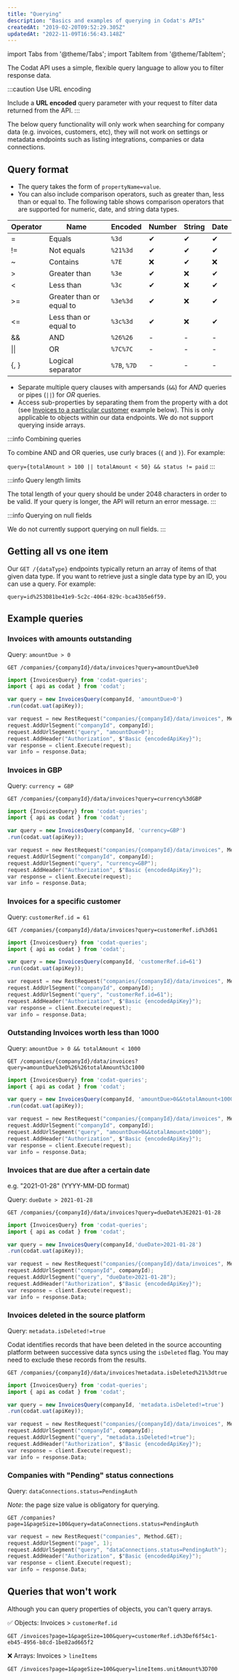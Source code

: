 ```yaml
---
title: "Querying"
description: "Basics and examples of querying in Codat's APIs"
createdAt: "2019-02-20T09:52:29.305Z"
updatedAt: "2022-11-09T16:56:43.148Z"
---
```


import Tabs from '@theme/Tabs';
import TabItem from '@theme/TabItem';

The Codat API uses a simple, flexible query language to allow you to filter response data.

:::caution Use URL encoding

Include a **URL encoded** query parameter with your request to filter data returned from the API.
:::

The below query functionality will only work when searching for company data (e.g. invoices, customers, etc), they will not work on settings or metadata endpoints such as listing integrations, companies or data connections.

## Query format

- The query takes the form of `propertyName=value`.
- You can also include comparison operators, such as greater than, less than or equal to. The following table shows comparison operators that are supported for numeric, date, and string data types.

| Operator 	| Name                     	| Encoded     | Number 	| String 	| Date 	|
|----------	|--------------------------	| :-          |--------	|--------	|------	|
| =        	| Equals                   	| `%3d`       | ✔      	| ✔      	| ✔    	|
| !=       	| Not equals               	|  `%21%3d`   | ✔      	| ✔      	| ✔    	|
| ~        	| Contains                 	| `%7E`       | ❌      | ✔      	| ❌    |
| >        	| Greater than             	| `%3e`       | ✔      	| ❌      | ✔    	|
| <        	| Less than                	| `%3c`       | ✔      	| ❌      | ✔    	|
| >=       	| Greater than or equal to 	| `%3e%3d`    | ✔      	| ❌      | ✔    	|
| <=       	| Less than or equal to    	|  `%3c%3d`   | ✔      	| ❌      | ✔    	|
| &&        | AND                       | `%26%26`    |  -      | -       | -     |
| \|\|       | OR                       |  `%7C%7C`   | -       | -       | -     |
| {, }     | Logical separator          | `%7B`, `%7D`| -       | -       | -     |

- Separate multiple query clauses with ampersands (`&&`) for _AND_ queries or pipes (`||`) for _OR_ queries.
- Access sub-properties by separating them from the property with a dot (see [Invoices to a particular customer](/using-the-api/querying#invoices-for-a-specific-customer) example below). This is only applicable to objects within our data endpoints. We do not support querying inside arrays.

:::info Combining queries

To combine AND and OR queries, use curly braces (`{` and `}`). For example:

`query={totalAmount > 100 || totalAmount < 50} && status != paid`
:::

:::info Query length limits

The total length of your query should be under 2048 characters in order to be valid. If your query is longer, the API will return an error message.
:::

:::info Querying on null fields

We do not currently support querying on null fields. 
:::

## Getting all vs one item

Our `GET /{dataType}` endpoints typically return an array of items of that given data type. If you want to retrieve just a single data type by an ID, you can use a query. For example:

`query=id%253D81be41e9-5c2c-4064-829c-bca43b5e6f59.`

## Example queries

### Invoices with amounts outstanding

Query: `amountDue > 0`

<Tabs>
<TabItem value="http" label="HTTP">

```http
GET /companies/{companyId}/data/invoices?query=amountDue%3e0
```

</TabItem>
<TabItem value="javascript" label="Javascript">

```javascript
import {InvoicesQuery} from 'codat-queries';
import { api as codat } from 'codat';

var query = new InvoicesQuery(companyId, 'amountDue>0')
.run(codat.uat(apiKey));
```
</TabItem>
<TabItem value="c" label="C#">

```c
var request = new RestRequest("companies/{companyId}/data/invoices", Method.GET);
request.AddUrlSegment("companyId", companyId);
request.AddUrlSegment("query", "amountDue>0");
request.AddHeader("Authorization", $"Basic {encodedApiKey}");
var response = client.Execute(request);
var info = response.Data;
```
</TabItem>
</Tabs>

### Invoices in GBP

Query: `currency = GBP`

<Tabs>
<TabItem value="http" label="HTTP">

```http
GET /companies/{companyId}/data/invoices?query=currency%3dGBP
```

</TabItem>
<TabItem value="javascript" label="Javascript">

```javascript
import {InvoicesQuery} from 'codat-queries';
import { api as codat } from 'codat';

var query = new InvoicesQuery(companyId, 'currency=GBP')
.run(codat.uat(apiKey));
```
</TabItem>
<TabItem value="c" label="C#">

```c
var request = new RestRequest("companies/{companyId}/data/invoices", Method.GET);
request.AddUrlSegment("companyId", companyId);
request.AddUrlSegment("query", "currency=GBP");
request.AddHeader("Authorization", $"Basic {encodedApiKey}");
var response = client.Execute(request);
var info = response.Data;
```
</TabItem>
</Tabs>

### Invoices for a specific customer

Query: `customerRef.id = 61`

<Tabs>
<TabItem value="http" label="HTTP">

```http
GET /companies/{companyId}/data/invoices?query=customerRef.id%3d61
```

</TabItem>
<TabItem value="javascript" label="Javascript">

```javascript
import {InvoicesQuery} from 'codat-queries';
import { api as codat } from 'codat';

var query = new InvoicesQuery(companyId, 'customerRef.id=61')
.run(codat.uat(apiKey));
```
</TabItem>
<TabItem value="c" label="C#">

```c
var request = new RestRequest("companies/{companyId}/data/invoices", Method.GET);
request.AddUrlSegment("companyId", companyId);
request.AddUrlSegment("query", "customerRef.id=61");
request.AddHeader("Authorization", $"Basic {encodedApiKey}");
var response = client.Execute(request);
var info = response.Data;
```
</TabItem>
</Tabs>

### Outstanding Invoices worth less than 1000

Query: `amountDue > 0 && totalAmount < 1000`

<Tabs>
<TabItem value="http" label="HTTP">

```http
GET /companies/{companyId}/data/invoices?query=amountDue%3e0%26%26totalAmount%3c1000
```

</TabItem>
<TabItem value="javascript" label="Javascript">

```javascript
import {InvoicesQuery} from 'codat-queries';
import { api as codat } from 'codat';

var query = new InvoicesQuery(companyId, 'amountDue>0&&totalAmount<1000')
.run(codat.uat(apiKey));
```
</TabItem>
<TabItem value="c" label="C#">

```c
var request = new RestRequest("companies/{companyId}/data/invoices", Method.GET);
request.AddUrlSegment("companyId", companyId);
request.AddUrlSegment("query", "amountDue>0&&totalAmount<1000");
request.AddHeader("Authorization", $"Basic {encodedApiKey}");
var response = client.Execute(request);
var info = response.Data;
```
</TabItem>
</Tabs>

### Invoices that are due after a certain date 

e.g. "2021-01-28" (YYYY-MM-DD format) 
  
Query: `dueDate > 2021-01-28`
  
<Tabs>
<TabItem value="http" label="HTTP">

```http
GET /companies/{companyId}/data/invoices?query=dueDate%3E2021-01-28
```

</TabItem>
<TabItem value="javascript" label="Javascript">

```javascript
import {InvoicesQuery} from 'codat-queries';
import { api as codat } from 'codat';

var query = new InvoicesQuery(companyId,'dueDate>2021-01-28')
.run(codat.uat(apiKey));
```
</TabItem>
<TabItem value="c" label="C#">

```c
var request = new RestRequest("companies/{companyId}/data/invoices", Method.GET);
request.AddUrlSegment("companyId", companyId);
request.AddUrlSegment("query", "dueDate>2021-01-28");
request.AddHeader("Authorization", $"Basic {encodedApiKey}");
var response = client.Execute(request);
var info = response.Data;
```
</TabItem>
</Tabs>

### Invoices deleted in the source platform

Query: `metadata.isDeleted!=true`

Codat identifies records that have been deleted in the source accounting platform between successive data syncs using the `isDeleted` flag. You may need to exclude these records from the results.

<Tabs>
<TabItem value="http" label="HTTP">

```http
GET /companies/{companyId}/data/invoices?metadata.isDeleted%21%3dtrue
```

</TabItem>
<TabItem value="javascript" label="Javascript">

```javascript
import {InvoicesQuery} from 'codat-queries';
import { api as codat } from 'codat';

var query = new InvoicesQuery(companyId, 'metadata.isDeleted!=true')
.run(codat.uat(apiKey));
```
</TabItem>
<TabItem value="c" label="C#">

```c
var request = new RestRequest("companies/{companyId}/data/invoices", Method.GET);
request.AddUrlSegment("companyId", companyId);
request.AddUrlSegment("query", "metadata.isDeleted!=true");
request.AddHeader("Authorization", $"Basic {encodedApiKey}");
var response = client.Execute(request);
var info = response.Data;
```
</TabItem>
</Tabs>

### Companies with "Pending" status connections
  
Query: `dataConnections.status=PendingAuth`

_Note_: the page size value is obligatory for querying.

<Tabs>
<TabItem value="http" label="HTTP">

```http
GET /companies?page=1&pageSize=100&query=dataConnections.status=PendingAuth
```
</TabItem>
<TabItem value="c" label="C#">

```c
var request = new RestRequest("companies", Method.GET);
request.AddUrlSegment("page", 1);
request.AddUrlSegment("query", "dataConnections.status=PendingAuth");
request.AddHeader("Authorization", $"Basic {encodedApiKey}");
var response = client.Execute(request);
var info = response.Data;
```
</TabItem>
</Tabs>
  
## Queries that won't work

Although you can query properties of objects, you can't query arrays.  

✅ Objects: Invoices > `customerRef.id`
  
`GET /invoices?page=1&pageSize=100&query=customerRef.id%3Def6f54c1-eb45-4956-b8cd-1be82ad665f2`
  
❌ Arrays: Invoices > `lineItems`
  
`GET /invoices?page=1&pageSize=100&query=lineItems.unitAmount%3D700`
